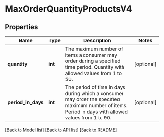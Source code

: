 # MaxOrderQuantityProductsV4

## Properties
Name | Type | Description | Notes
------------ | ------------- | ------------- | -------------
**quantity** | **int** | The maximum number of items a consumer may order during a specified time period. Quantity with allowed values from 1 to 50. | [optional] 
**period_in_days** | **int** | The period of time in days during which a consumer may order the specified maximum number of items. Period in days with allowed values from 1 to 90. | [optional] 

[[Back to Model list]](../../README.md#documentation-for-models) [[Back to API list]](../../README.md#documentation-for-api-endpoints) [[Back to README]](../../README.md)

